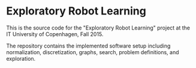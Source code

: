 # Exploratory Robot Learning

This is the source code for the "Exploratory Robot Learning" project at the IT
University of Copenhagen, Fall 2015.

The repository contains the implemented software setup including normalization,
discretization, graphs, search, problem definitions, and exploration.
